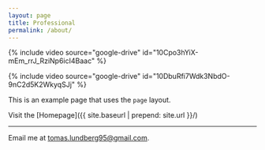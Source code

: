 ```yaml
---
layout: page
title: Professional
permalink: /about/
---
```

{% include video source="google-drive" id="10Cpo3hYiX-mEm_rrJ_RziNp6icI4Baac" %}

{% include video source="google-drive" id="10DbuRfi7Wdk3NbdO-9nC2d5K2WkyqSJj" %}

This is an example page that uses the `page` layout.

Visit the [Homepage]({{ site.baseurl | prepend: site.url }}/) 

---

Email me at [tomas.lundberg95@gmail.com](mailto:tomas.lundberg95@gmail.com).